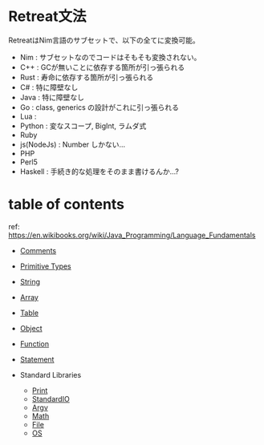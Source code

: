 # Retreat文法

RetreatはNim言語のサブセットで、以下の全てに変換可能。

- Nim : サブセットなのでコードはそもそも変換されない。
- C++ : GCが無いことに依存する箇所が引っ張られる
- Rust : 寿命に依存する箇所が引っ張られる
- C# : 特に障壁なし
- Java : 特に障壁なし
- Go : class, generics の設計がこれに引っ張られる
- Lua :
- Python : 変なスコープ, BigInt, ラムダ式
- Ruby
- js(NodeJs) : Number しかない...
- PHP
- Perl5
- Haskell : 手続き的な処理をそのまま書けるんか...?


# table of contents

ref: https://en.wikibooks.org/wiki/Java_Programming/Language_Fundamentals

- [Comments](./comment.md)
- [Primitive Types](./primitive.md)
- [String](./string.md)
- [Array](./array.md)
- [Table](./table.md)
- [Object](./object.md)
- [Function](./function.md)
- [Statement](./statement.md)

- Standard Libraries
  - [Print](./print.md)
  - [StandardIO](./stdio.md)
  - [Argv](/argv.md)
  - [Math](./math.md)
  - [File](./file.md)
  - [OS](./os.md)
